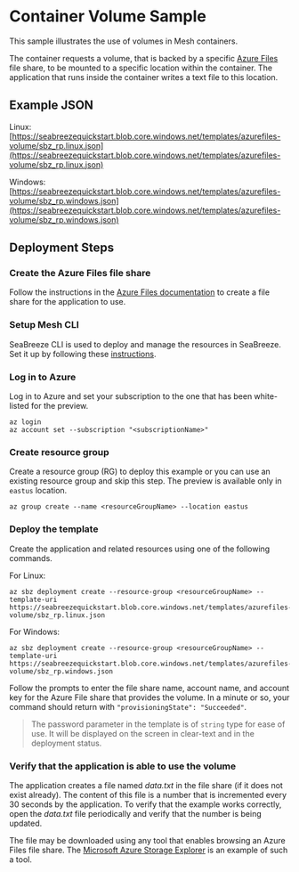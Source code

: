 # Container Volume Sample
This sample illustrates the use of volumes in Mesh containers.

The container requests a volume, that is backed by a specific [Azure Files](https://docs.microsoft.com/azure/storage/files/storage-files-introduction) file share, to be mounted to a specific location within the container. The application that runs inside the container writes a text file to this location.

## Example JSON

Linux: [https://seabreezequickstart.blob.core.windows.net/templates/azurefiles-volume/sbz_rp.linux.json](https://seabreezequickstart.blob.core.windows.net/templates/azurefiles-volume/sbz_rp.linux.json)

Windows: [https://seabreezequickstart.blob.core.windows.net/templates/azurefiles-volume/sbz_rp.windows.json](https://seabreezequickstart.blob.core.windows.net/templates/azurefiles-volume/sbz_rp.windows.json)

## Deployment Steps

### Create the Azure Files file share
Follow the instructions in the [Azure Files documentation](https://docs.microsoft.com/en-us/azure/storage/files/storage-how-to-create-file-share) to create a file share for the application to use.

### Setup Mesh CLI
SeaBreeze CLI is used to deploy and manage the resources in SeaBreeze. Set it up by following these [instructions](./cli-setup.md).

### Log in to Azure
Log in to Azure and set your subscription to the one that has been white-listed for the preview.

```cli
az login
az account set --subscription "<subscriptionName>"
```

### Create resource group
Create a resource group (RG) to deploy this example or you can use an existing resource group and skip this step. The preview is available only in `eastus` location.

```cli
az group create --name <resourceGroupName> --location eastus
```

### Deploy the template
Create the application and related resources using one of the following commands.

For Linux:

```cli
az sbz deployment create --resource-group <resourceGroupName> --template-uri https://seabreezequickstart.blob.core.windows.net/templates/azurefiles-volume/sbz_rp.linux.json
```

For Windows:

```cli
az sbz deployment create --resource-group <resourceGroupName> --template-uri https://seabreezequickstart.blob.core.windows.net/templates/azurefiles-volume/sbz_rp.windows.json
```

Follow the prompts to enter the file share name, account name, and account key for the Azure File share that provides the volume. In a minute or so, your command should return with `"provisioningState": "Succeeded"`.

> The password parameter in the template is of `string` type for ease of use. It will be displayed on the screen in clear-text and in the deployment status.

### Verify that the application is able to use the volume
The application creates a file named _data.txt_ in the file share (if it does not exist already). The content of this file is a number that is incremented every 30 seconds by the application. To verify that the example works correctly, open the _data.txt_ file periodically and verify that the number is being updated.

The file may be downloaded using any tool that enables browsing an Azure Files file share. The [Microsoft Azure Storage Explorer](https://azure.microsoft.com/en-us/features/storage-explorer/) is an example of such a tool.
